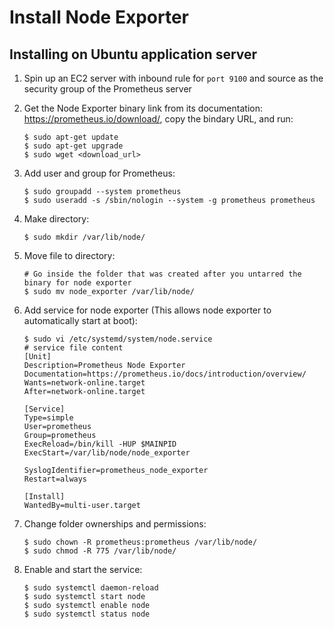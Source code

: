 # Install Node Exporter

## Installing on Ubuntu application server
1. Spin up an EC2 server with inbound rule for `port 9100` and source as the security group of the Prometheus server
2. Get the Node Exporter binary link from its documentation: https://prometheus.io/download/, copy the bindary URL, and run:
   ```shell
   $ sudo apt-get update
   $ sudo apt-get upgrade
   $ sudo wget <download_url>
   ```
3. Add user and group for Prometheus:
   ```shell
   $ sudo groupadd --system prometheus
   $ sudo useradd -s /sbin/nologin --system -g prometheus prometheus
   ```

4. Make directory:
   ```shell
   $ sudo mkdir /var/lib/node/
   ```

5. Move file to directory:
   ```shell
   # Go inside the folder that was created after you untarred the binary for node exporter
   $ sudo mv node_exporter /var/lib/node/
   ```

6. Add service for node exporter (This allows node exporter to automatically start at boot):
   ```shell
   $ sudo vi /etc/systemd/system/node.service
   # service file content
   [Unit]
   Description=Prometheus Node Exporter
   Documentation=https://prometheus.io/docs/introduction/overview/
   Wants=network-online.target
   After=network-online.target

   [Service]
   Type=simple
   User=prometheus
   Group=prometheus
   ExecReload=/bin/kill -HUP $MAINPID
   ExecStart=/var/lib/node/node_exporter

   SyslogIdentifier=prometheus_node_exporter
   Restart=always

   [Install]
   WantedBy=multi-user.target
   ```

7. Change folder ownerships and permissions:
   ```shell
   $ sudo chown -R prometheus:prometheus /var/lib/node/
   $ sudo chmod -R 775 /var/lib/node/
   ```

8. Enable and start the service:
   ```shell
   $ sudo systemctl daemon-reload
   $ sudo systemctl start node
   $ sudo systemctl enable node
   $ sudo systemctl status node
   ```